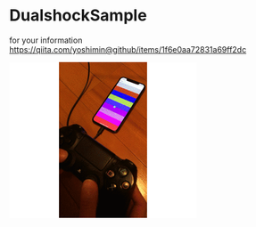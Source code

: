 # DualshockSample

for your information <br>
https://qiita.com/yoshimin@github/items/1f6e0aa72831a69ff2dc

![image](./dualshock.gif)
